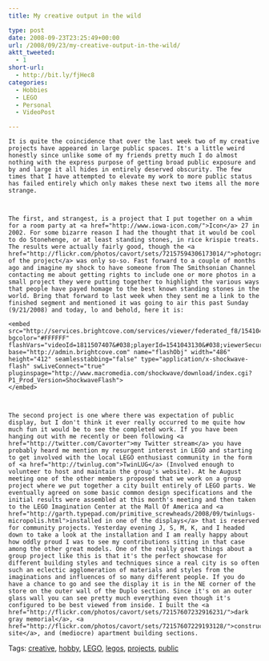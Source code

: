 ```yaml
---
title: My creative output in the wild

type: post
date: 2008-09-23T23:25:49+00:00
url: /2008/09/23/my-creative-output-in-the-wild/
aktt_tweeted:
  - 1
short-url:
  - http://bit.ly/fjHec8
categories:
  - Hobbies
  - LEGO
  - Personal
  - VideoPost

---
```

<div class='microid-mailto+http:sha1:01e9d9b3eb00ff044d464168ed025f3c67e4ba25'>
  
    It is quite the coincidence that over the last week two of my creative projects have appeared in large public spaces. It's a little weird honestly since unlike some of my friends pretty much I do almost nothing with the express purpose of getting broad public exposure and by and large it all hides in entirely deserved obscurity. The few times that I have attempted to elevate my work to more public status has failed entirely which only makes these next two items all the more strange.
  
  
  
    The first, and strangest, is a project that I put together on a whim for a room party at <a href="http://www.iowa-icon.com/">Icon</a> 27 in 2002. For some bizarre reason I had the thought that it would be cool to do Stonehenge, or at least standing stones, in rice krispie treats. The results were actually fairly good, though the <a href="http://flickr.com/photos/cavort/sets/72157594306173014/">photography of the project</a> was only so-so. Fast forward to a couple of months ago and imagine my shock to have someone from The Smithsonian Channel contacting me about getting rights to include one or more photos in a small project they were putting together to highlight the various ways that people have payed homage to the best known standing stones in the world. Bring that forward to last week when they sent me a link to the finished segment and mentioned it was going to air this past Sunday (9/21/2008) and today, lo and behold, here it is: 
    
    <embed src="http://services.brightcove.com/services/viewer/federated_f8/1541043130" bgcolor="#FFFFFF" flashVars="videoId=1811507407&#038;playerId=1541043130&#038;viewerSecureGatewayURL=https://console.brightcove.com/services/amfgateway&#038;servicesURL=http://services.brightcove.com/services&#038;cdnURL=http://admin.brightcove.com&#038;domain=embed&#038;autoStart=false&#038;" base="http://admin.brightcove.com" name="flashObj" width="486" height="412" seamlesstabbing="false" type="application/x-shockwave-flash" swLiveConnect="true" pluginspage="http://www.macromedia.com/shockwave/download/index.cgi?P1_Prod_Version=ShockwaveFlash">
    </embed>
  
  
  
    The second project is one where there was expectation of public display, but I don't think it ever really occurred to me quite how much fun it would be to see the completed work. If you have been hanging out with me recently or been following <a href="http://twitter.com/Cavorter">my Twitter stream</a> you have probably heard me mention my resurgent interest in LEGO and starting to get involved with the local LEGO enthusiast community in the form of <a href="http://twinlug.com">TwinLUG</a> (Involved enough to volunteer to host and maintain the group's website). At he August meeting one of the other members proposed that we work on a group project where we put together a city built entirely of LEGO parts. We eventually agreed on some basic common design specifications and the initial results were assembled at this month's meeting and then taken to the LEGO Imagination Center at the Mall Of America and <a href="http://garth.typepad.com/primitive_screwheads/2008/09/twinlugs-micropolis.html">installed in one of the displays</a> that is reserved for community projects. Yesterday evening J, S, M, K, and I headed down to take a look at the installation and I am really happy about how oddly proud I was to see my contributions sitting in that case among the other great models. One of the really great things about a group project like this is that it's the perfect showcase for different building styles and techniques since a real city is so often such an eclectic agglomeration of materials and styles from the imaginations and influences of so many different people. If you do have a chance to go and see the display it is in the NE corner of the store on the outer wall of the Duplo section. Since it's on an outer glass wall you can see pretty much everything even though it's configured to be best viewed from inside. I built the <a href="http://flickr.com/photos/cavort/sets/72157607232916231/">dark gray memorial</a>, <a href="http://flickr.com/photos/cavort/sets/72157607229193128/">construction site</a>, and (mediocre) apartment building sections.
  
</div>

<div class="st-post-tags">
  Tags: <a href="http://www.cavort.org/tag/creative/" title="creative" rel="tag">creative</a>, <a href="http://www.cavort.org/tag/hobby/" title="hobby" rel="tag">hobby</a>, <a href="http://www.cavort.org/tag/lego/" title="LEGO" rel="tag">LEGO</a>, <a href="http://www.cavort.org/tag/legos/" title="legos" rel="tag">legos</a>, <a href="http://www.cavort.org/tag/projects/" title="projects" rel="tag">projects</a>, <a href="http://www.cavort.org/tag/public/" title="public" rel="tag">public</a><br />
</div>